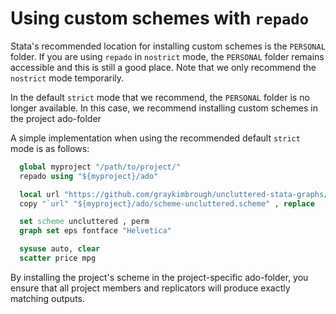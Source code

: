 # Using custom schemes with `repado`

Stata's recommended location for installing custom schemes is the `PERSONAL` folder. If you are using `repado` in `nostrict` mode, the `PERSONAL` folder remains accessible and this is still a good place. Note that we only recommend the `nostrict` mode temporarily.

In the default `strict` mode that we recommend, the `PERSONAL` folder is no longer available. In this case, we recommend installing custom schemes in the project ado-folder 

A simple implementation when using the recommended default `strict` mode is as follows:

```stata
  global myproject "/path/to/project/"
  repado using "${myproject}/ado"

  local url "https://github.com/graykimbrough/uncluttered-stata-graphs/raw/master/schemes/scheme-uncluttered.scheme" 
  copy "`url" "${myproject}/ado/scheme-uncluttered.scheme" , replace

  set scheme uncluttered , perm
  graph set eps fontface "Helvetica"

  sysuse auto, clear
  scatter price mpg
```

By installing the project's scheme in the project-specific ado-folder, you ensure that all project members and replicators will produce exactly matching outputs.

